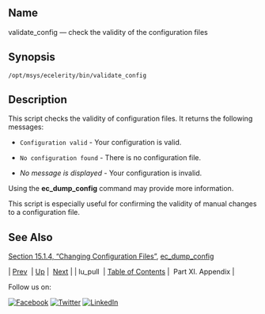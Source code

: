 <a name="executable.validate_config"></a>
## Name

validate_config — check the validity of the configuration files

## Synopsis

`/opt/msys/ecelerity/bin/validate_config`

<a name="idp12707296"></a>
## Description

This script checks the validity of configuration files. It returns the following messages:

*   `Configuration valid` - Your configuration is valid.

*   `No configuration found` - There is no configuration file.

*   *No message is displayed*                      - Your configuration is invalid.

Using the **ec_dump_config** command may provide more information.

This script is especially useful for confirming the validity of manual changes to a configuration file.

<a name="idp10882976"></a>
## See Also

[Section 15.1.4, “Changing Configuration Files”](conf.overview.php#conf.manual.changes "15.1.4. Changing Configuration Files"), [ec_dump_config](executable.ec_dump_config.php "ec_dump_config")

| [Prev](executable.lu_pull.php)  | [Up](exec.cmds.ref.php) |  [Next](p.appendix.php) |
| lu_pull  | [Table of Contents](index.php) |  Part XI. Appendix |

Follow us on:

[![Facebook](https://support.messagesystems.com/images/icon-facebook.png)](http://www.facebook.com/messagesystems) [![Twitter](https://support.messagesystems.com/images/icon-twitter.png)](http://twitter.com/#!/MessageSystems) [![LinkedIn](https://support.messagesystems.com/images/icon-linkedin.png)](http://www.linkedin.com/company/message-systems)